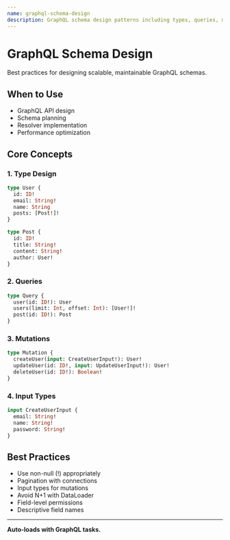 ```yaml
---
name: graphql-schema-design
description: GraphQL schema design patterns including types, queries, mutations, and resolvers. Use when working with GraphQL APIs, designing schemas, or implementing resolvers.
---
```


# GraphQL Schema Design

Best practices for designing scalable, maintainable GraphQL schemas.

## When to Use

- GraphQL API design
- Schema planning
- Resolver implementation
- Performance optimization

## Core Concepts

### 1. Type Design
```graphql
type User {
  id: ID!
  email: String!
  name: String
  posts: [Post!]!
}

type Post {
  id: ID!
  title: String!
  content: String!
  author: User!
}
```

### 2. Queries
```graphql
type Query {
  user(id: ID!): User
  users(limit: Int, offset: Int): [User!]!
  post(id: ID!): Post
}
```

### 3. Mutations
```graphql
type Mutation {
  createUser(input: CreateUserInput!): User!
  updateUser(id: ID!, input: UpdateUserInput!): User!
  deleteUser(id: ID!): Boolean!
}
```

### 4. Input Types
```graphql
input CreateUserInput {
  email: String!
  name: String!
  password: String!
}
```

## Best Practices

- Use non-null (!) appropriately
- Pagination with connections
- Input types for mutations
- Avoid N+1 with DataLoader
- Field-level permissions
- Descriptive field names

---

**Auto-loads with GraphQL tasks.**

